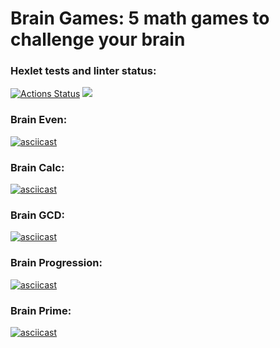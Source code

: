 # Brain Games: 5 math games to challenge your brain

### Hexlet tests and linter status:
[![Actions Status](https://github.com/BRODER1CK/python-project-49/workflows/hexlet-check/badge.svg)](https://github.com/BRODER1CK/python-project-49/actions)
<a href="https://codeclimate.com/github/BRODER1CK/python-project-49/maintainability"><img src="https://api.codeclimate.com/v1/badges/bd45a93e6902729e87b0/maintainability" /></a>

### Brain Even:
[![asciicast](https://asciinema.org/a/iaF3N7iNcolhpQ1y63WvwJWCQ.svg)](https://asciinema.org/a/iaF3N7iNcolhpQ1y63WvwJWCQ)

### Brain Calc: 
[![asciicast](https://asciinema.org/a/zQNFfjhtoQeG8a1KjLa5FYegV.svg)](https://asciinema.org/a/zQNFfjhtoQeG8a1KjLa5FYegV)

### Brain GCD:
[![asciicast](https://asciinema.org/a/BdwjhICTz6BX3ndRSQRfMkvjr.svg)](https://asciinema.org/a/BdwjhICTz6BX3ndRSQRfMkvjr)

### Brain Progression: 
[![asciicast](https://asciinema.org/a/TotqX04zz6myqToxyYZp8x3Jp.svg)](https://asciinema.org/a/TotqX04zz6myqToxyYZp8x3Jp)

### Brain Prime: 
[![asciicast](https://asciinema.org/a/G2gRZQiYZvQbdJh6ARavumLRf.svg)](https://asciinema.org/a/G2gRZQiYZvQbdJh6ARavumLRf)
